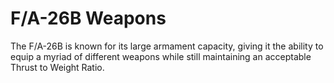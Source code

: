 # F/A-26B Weapons

The F/A-26B is known for its large armament capacity, giving it the ability to equip a myriad of different weapons while still maintaining an acceptable Thrust to Weight Ratio.
